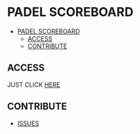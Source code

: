 # PADEL SCOREBOARD

- [PADEL SCOREBOARD](#padel-scoreboard)
  - [ACCESS](#access)
  - [CONTRIBUTE](#contribute)

## ACCESS

JUST CLICK [HERE](https://miguelrguez16.github.io/mi-marcador-padel/)

## CONTRIBUTE

- [ISSUES](https://github.com/miguelrguez16/mi-marcador-padel/issues)
